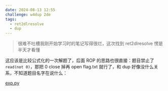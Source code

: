 ```yaml
---
date: 2024-08-13 12:55
challenge: w4dup 2de
tags:
  - ret2dlresolve
  - dup
---
```


> 很难不吐槽我刚开始学习时的笔记写得很烂，这次找到 ret2dlresolve 愣是半天才看懂

这应该是比较公式化的一次解题了，后面 ROP 的思路也很直接：题目禁止了 `read(not 0)`，那把 0 close 掉再 open flag.txt 就行了，和 dup 好像没什么关系，不知道题目名字在说什么：

[exp.py](./exp.py)
